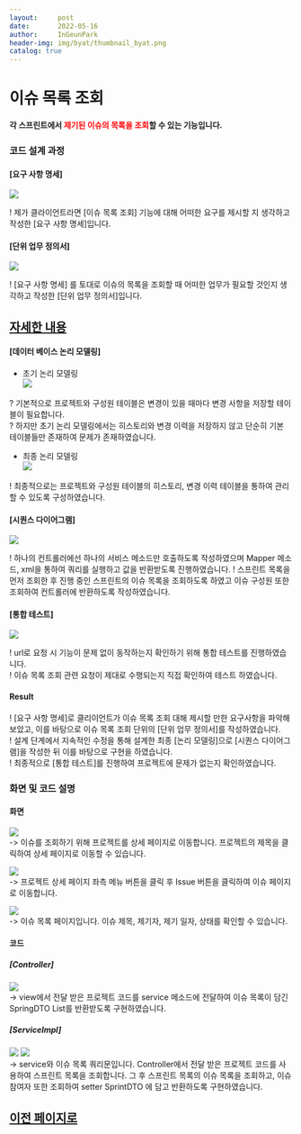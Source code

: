 ```yaml
---
layout:     post
date:       2022-05-16
author:     InGeunPark
header-img: img/byat/thumbnail_byat.png
catalog: true
---
```


# 이슈 목록 조회

<p style="font-weight:bold">각 스프린트에서 <font style="color: red;">제기된 이슈의 목록을 조회</font>할 수 있는 기능입니다. </p>

### 코드 설계 과정

#### [요구 사항 명세]
<img src="../../../../img/byat/issueList/issue-list_1.PNG"> <br>

! 제가 클라이언트라면 [이슈 목록 조회] 기능에 대해 어떠한 요구를 제시할 지 생각하고 작성한 [요구 사항 명세]입니다.

#### [단위 업무 정의서] 

<img src="../../../../img/byat/issueList/issue-list_2.PNG"> <br>

! [요구 사항 명세] 를 토대로 이슈의 목록을 조회할 때 어떠한 업무가 필요할 것인지 생각하고 작성한 [단위 업무 정의서]입니다.

## [자세한 내용](https://www.notion.so/64f066b6ee4948f0926f0790b553dcad)

#### [데이터 베이스 논리 모델링]
- 초기 논리 모델링 <br>
<img src="../../../../img/byat/selectProjectList/project-list_3.png"> <br>

? 기본적으로 프로젝트와 구성원 테이블은 변경이 있을 때마다 변경 사항을 저장할 테이블이 필요합니다. <br>
? 하지만 초기 논리 모델링에서는 히스토리와 변경 이력을 저장하지 않고 단순히 기본 테이블들만 존재하여 문제가 존재하였습니다.

- 최종 논리 모델링 <br>
<img src="../../../../img/byat/selectProjectList/project-list_4.PNG"> <br>

! 최종적으로는 프로젝트와 구성원 테이블의 히스토리, 변경 이력 테이블을 통하여 관리할 수 있도록 구성하였습니다.

#### [시퀀스 다이어그램]

<img src="../../../../img/byat/issueList/issue-list_3.PNG"> <br>

! 하나의 컨트롤러에선 하나의 서비스 메소드만 호출하도록 작성하였으며 Mapper 메소드, xml을 통하여 쿼리를 실행하고 값을 반환받도록 진행하였습니다.
! 스프린트 목록을 먼저 조회한 후 진행 중인 스프린트의 이슈 목록을 조회하도록 하였고 이슈 구성원 또한 조회하여 컨트롤러에 반환하도록 작성하였습니다.

#### [통합 테스트]

<img src="../../../../img/byat/issueList/issue-list_4.PNG"> <br>

! url로 요청 시 기능이 문제 없이 동작하는지 확인하기 위해 통합 테스트를 진행하였습니다. <br>
! 이슈 목록 조회 관련 요청이 제대로 수행되는지 직접 확인하여 테스트 하였습니다.

#### Result
! [요구 사항 명세]로 클리이언트가 이슈 목록 조회 대해 제시할 만한 요구사항을 파악해 보았고, 이를 바탕으로 이슈 목록 조회 단위의 [단위 업무 정의서]를 작성하였습니다.  <br>
! 설계 단계에서 지속적인 수정을 통해 설계한 최종 [논리 모델링]으로  [시퀀스 다이어그램]을 작성한 뒤 이를 바탕으로 구현을 하였습니다. <br>
! 최종적으로 [통합 테스트]를 진행하여 프로젝트에 문제가 없는지 확인하였습니다.

### 화면 및 코드 설명

#### 화면
<img src="../../../../img/byat/issueList/issue-list_5.PNG"> <br>
-> 이슈를 조회하기 위해 프로젝트를 상세 페이지로 이동합니다. 프로젝트의 제목을 클릭하여 상세 페이지로 이동할 수 있습니다.

<img src="../../../../img/byat/issueList/issue-list_6.PNG"> <br>
-> 프로젝트 상세 페이지 좌측 메뉴 버튼을 클릭 후 Issue 버튼을 클릭하여 이슈 페이지로 이동합니다.

<img src="../../../../img/byat/issueList/issue-list_7.PNG"> <br>
-> 이슈 목록 페이지입니다. 이슈 제목, 제기자, 제기 일자, 상태를 확인할 수 있습니다.

#### 코드

##### [Controller]
<img src="../../../../img/byat/issueList/issue-list_8.PNG"> <br>
-> view에서 전달 받은 프로젝트 코드를 service 메소드에 전달하여 이슈 목록이 담긴 SpringDTO List를 반환받도록 구현하였습니다.

##### [ServiceImpl]
<img src="../../../../img/byat/issueList/issue-list_9.PNG">
<img src="../../../../img/byat/issueList/issue-list_10.PNG"> <br>
-> service와 이슈 목록 쿼리문입니다. Controller에서 전달 받은 프로젝트 코드를 사용하여 스프린트 목록을 조회합니다. 그 후 스프린트 목록의 이슈 목록을 조회하고, 이슈 참여자 또한 조회하여 setter SprintDTO 에 담고 반환하도록 구현하였습니다.

## [이전 페이지로](https://ingeunpark.github.io/2022/05/16/byat/#list)



